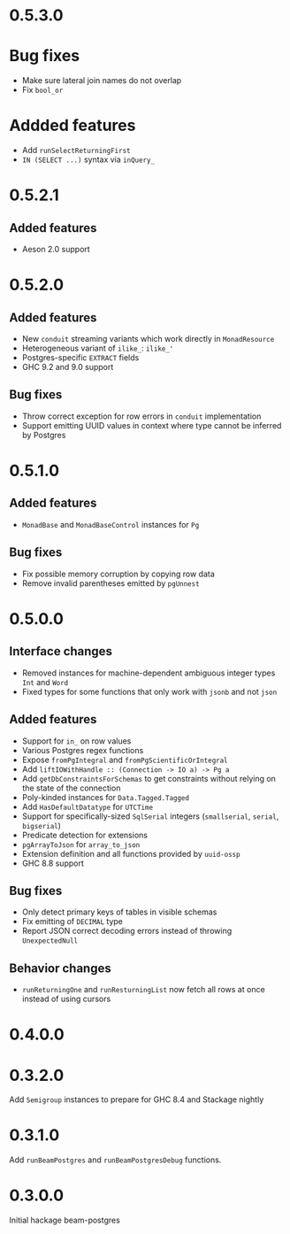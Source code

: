 # 0.5.3.0

# Bug fixes

 * Make sure lateral join names do not overlap
 * Fix `bool_or`

# Addded features

 * Add `runSelectReturningFirst`
 * `IN (SELECT ...)` syntax via `inQuery_`

# 0.5.2.1

## Added features

 * Aeson 2.0 support

# 0.5.2.0

## Added features

 * New `conduit` streaming variants which work directly in `MonadResource`
 * Heterogeneous variant of `ilike_`: `ilike_'`
 * Postgres-specific `EXTRACT` fields
 * GHC 9.2 and 9.0 support

## Bug fixes

 * Throw correct exception for row errors in `conduit` implementation
 * Support emitting UUID values in context where type cannot be inferred by Postgres

# 0.5.1.0

## Added features

 * `MonadBase` and `MonadBaseControl` instances for `Pg`

## Bug fixes

 * Fix possible memory corruption by copying row data
 * Remove invalid parentheses emitted by `pgUnnest`

# 0.5.0.0

## Interface changes

 * Removed instances for machine-dependent ambiguous integer types `Int` and `Word`
 * Fixed types for some functions that only work with `jsonb` and not `json`

## Added features

 * Support for `in_` on row values
 * Various Postgres regex functions
 * Expose `fromPgIntegral` and `fromPgScientificOrIntegral`
 * Add `liftIOWithHandle :: (Connection -> IO a) -> Pg a`
 * Add `getDbConstraintsForSchemas` to get constraints without relying on the state of the connection
 * Poly-kinded instances for `Data.Tagged.Tagged`
 * Add `HasDefaultDatatype` for `UTCTime`
 * Support for specifically-sized `SqlSerial` integers (`smallserial`, `serial`, `bigserial`)
 * Predicate detection for extensions
 * `pgArrayToJson` for `array_to_json`
 * Extension definition and all functions provided by `uuid-ossp`
 * GHC 8.8 support

## Bug fixes

 * Only detect primary keys of tables in visible schemas
 * Fix emitting of `DECIMAL` type
 * Report JSON correct decoding errors instead of throwing `UnexpectedNull`

## Behavior changes

 * `runReturningOne` and `runResturningList` now fetch all rows at once instead of using cursors

# 0.4.0.0

# 0.3.2.0

Add `Semigroup` instances to prepare for GHC 8.4 and Stackage nightly

# 0.3.1.0

Add `runBeamPostgres` and `runBeamPostgresDebug` functions.

# 0.3.0.0

Initial hackage beam-postgres
